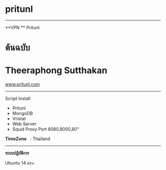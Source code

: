 # pritunl

______________________________________________
**VPN ** Pritunl



# ต้นฉบับ 
# Theeraphong Sutthakan

www.pritunl.com

_______________________________________________
Script Install
- Pritunl
- MongoDB
- Vnstat
- Web Server
- Squid Proxy Port 8080,8000,80"

**TimeZone**   :  Thailand

_________________________________________________
**ระบบปฏิบัติการ**

Ubuntu 14.xx+




